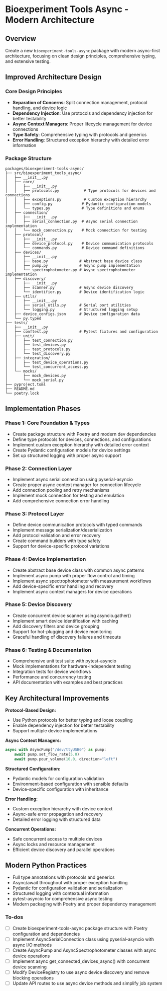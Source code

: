 <!-- 36d545f4-cf95-459d-b9b7-81fdcc321f07 d6193006-b303-44fd-805a-11667438382a -->
# Bioexperiment Tools Async - Modern Architecture

## Overview

Create a new `bioexperiment-tools-async` package with modern async-first architecture, focusing on clean design principles, comprehensive typing, and extensive testing.

## Improved Architecture Design

### Core Design Principles

- **Separation of Concerns**: Split connection management, protocol handling, and device logic
- **Dependency Injection**: Use protocols and dependency injection for better testability
- **Async Context Managers**: Proper lifecycle management for device connections
- **Type Safety**: Comprehensive typing with protocols and generics
- **Error Handling**: Structured exception hierarchy with detailed error information

### Package Structure

```
packages/bioexperiment-tools-async/
├── src/bioexperiment_tools_async/
│   ├── __init__.py
│   ├── core/
│   │   ├── __init__.py
│   │   ├── protocols.py           # Type protocols for devices and connections
│   │   ├── exceptions.py          # Custom exception hierarchy
│   │   ├── config.py             # Pydantic configuration models
│   │   └── types.py              # Type definitions and enums
│   ├── connection/
│   │   ├── __init__.py
│   │   ├── serial_connection.py  # Async serial connection implementation
│   │   └── mock_connection.py    # Mock connection for testing
│   ├── protocol/
│   │   ├── __init__.py
│   │   ├── device_protocol.py    # Device communication protocols
│   │   └── commands.py           # Device command definitions
│   ├── devices/
│   │   ├── __init__.py
│   │   ├── base.py              # Abstract base device class
│   │   ├── pump.py              # Async pump implementation
│   │   └── spectrophotometer.py # Async spectrophotometer implementation
│   ├── discovery/
│   │   ├── __init__.py
│   │   ├── scanner.py           # Async device discovery
│   │   └── identifier.py        # Device identification logic
│   ├── utils/
│   │   ├── __init__.py
│   │   ├── serial_utils.py      # Serial port utilities
│   │   └── logging.py           # Structured logging setup
│   ├── device_configs.json      # Device configuration data
│   └── py.typed
├── tests/
│   ├── __init__.py
│   ├── conftest.py              # Pytest fixtures and configuration
│   ├── unit/
│   │   ├── test_connection.py
│   │   ├── test_devices.py
│   │   ├── test_protocols.py
│   │   └── test_discovery.py
│   ├── integration/
│   │   ├── test_device_operations.py
│   │   └── test_concurrent_access.py
│   └── mocks/
│       ├── mock_devices.py
│       └── mock_serial.py
├── pyproject.toml
├── README.md
└── poetry.lock
```

## Implementation Phases

### Phase 1: Core Foundation & Types

- Create package structure with Poetry and modern dev dependencies
- Define type protocols for devices, connections, and configurations
- Implement custom exception hierarchy with detailed error context
- Create Pydantic configuration models for device settings
- Set up structured logging with proper async support

### Phase 2: Connection Layer

- Implement async serial connection using pyserial-asyncio
- Create proper async context manager for connection lifecycle
- Add connection pooling and retry mechanisms
- Implement mock connection for testing and emulation
- Add comprehensive connection error handling

### Phase 3: Protocol Layer

- Define device communication protocols with typed commands
- Implement message serialization/deserialization
- Add protocol validation and error recovery
- Create command builders with type safety
- Support for device-specific protocol variations

### Phase 4: Device Implementation

- Create abstract base device class with common async patterns
- Implement async pump with proper flow control and timing
- Implement async spectrophotometer with measurement workflows
- Add device-specific error handling and recovery
- Implement async context managers for device operations

### Phase 5: Device Discovery

- Create concurrent device scanner using asyncio.gather()
- Implement smart device identification with caching
- Add discovery filters and device grouping
- Support for hot-plugging and device monitoring
- Graceful handling of discovery failures and timeouts

### Phase 6: Testing & Documentation

- Comprehensive unit test suite with pytest-asyncio
- Mock implementations for hardware-independent testing
- Integration tests for device workflows
- Performance and concurrency testing
- API documentation with examples and best practices

## Key Architectural Improvements

**Protocol-Based Design:**

- Use Python protocols for better typing and loose coupling
- Enable dependency injection for better testability
- Support multiple device implementations

**Async Context Managers:**

```python
async with AsyncPump("/dev/ttyUSB0") as pump:
    await pump.set_flow_rate(5.0)
    await pump.pour_volume(10.0, direction="left")
```

**Structured Configuration:**

- Pydantic models for configuration validation
- Environment-based configuration with sensible defaults
- Device-specific configuration with inheritance

**Error Handling:**

- Custom exception hierarchy with device context
- Async-safe error propagation and recovery
- Detailed error logging with structured data

**Concurrent Operations:**

- Safe concurrent access to multiple devices
- Async locks and resource management
- Efficient device discovery and parallel operations

## Modern Python Practices

- Full type annotations with protocols and generics
- Async/await throughout with proper exception handling
- Pydantic for configuration validation and serialization
- Structured logging with contextual information
- pytest-asyncio for comprehensive async testing
- Modern packaging with Poetry and proper dependency management

### To-dos

- [ ] Create bioexperiment-tools-async package structure with Poetry configuration and dependencies
- [ ] Implement AsyncSerialConnection class using pyserial-asyncio with async I/O methods
- [ ] Create AsyncPump and AsyncSpectrophotometer classes with async device operations
- [ ] Implement async get_connected_devices_async() with concurrent device scanning
- [ ] Modify DeviceRegistry to use async device discovery and remove blocking operations
- [ ] Update API routes to use async device methods and simplify job system

